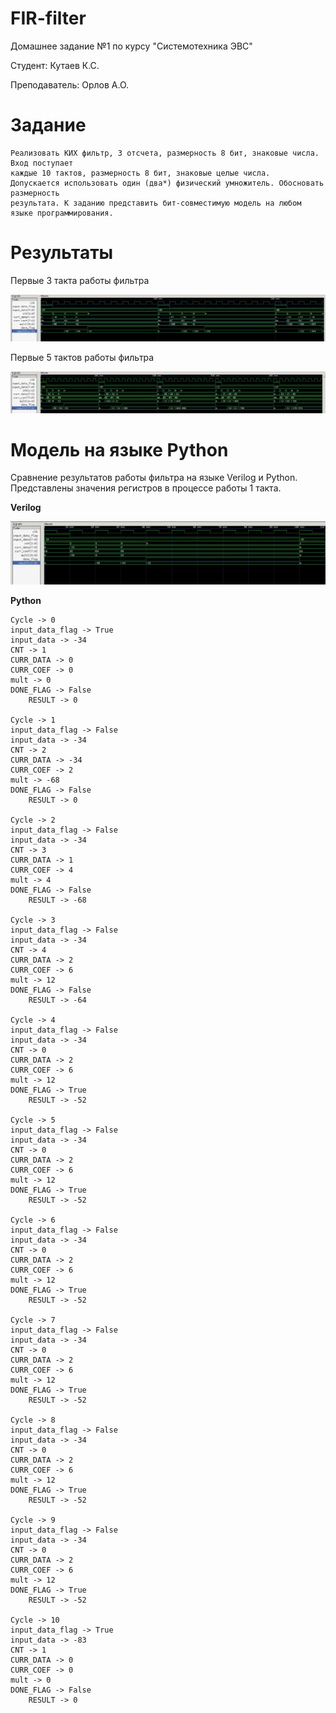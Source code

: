 # FIR-filter

Домашнее задание №1 по курсу "Системотехника ЭВС"

Студент: Кутаев К.С.

Преподаватель: Орлов А.О.

# Задание

```
Реализовать КИХ фильтр, 3 отсчета, размерность 8 бит, знаковые числа. Вход поступает
каждые 10 тактов, размерность 8 бит, знаковые целые числа.
Допускается использовать один (два*) физический умножитель. Обосновать размерность
результата. К заданию представить бит-совместимую модель на любом языке программирования.
```

# Результаты

Первые 3 такта работы фильтра

![first_3_tacts](.\images\first_3_tacts.jpg)

Первые 5 тактов работы фильтра

![first_5_tacts](.\images\first_5_tacts.jpg)

# Модель на языке Python

Сравнение результатов работы фильтра на языке Verilog и Python. Представлены значения регистров в процессе работы 1 такта.

**Verilog**

![first_tact](.\images\first_tact.jpg)

**Python**

```
Cycle -> 0
input_data_flag -> True
input_data -> -34
CNT -> 1
CURR_DATA -> 0
CURR_COEF -> 0
mult -> 0
DONE_FLAG -> False
    RESULT -> 0

Cycle -> 1
input_data_flag -> False
input_data -> -34
CNT -> 2
CURR_DATA -> -34
CURR_COEF -> 2
mult -> -68
DONE_FLAG -> False
    RESULT -> 0

Cycle -> 2
input_data_flag -> False
input_data -> -34
CNT -> 3
CURR_DATA -> 1
CURR_COEF -> 4
mult -> 4
DONE_FLAG -> False
    RESULT -> -68

Cycle -> 3
input_data_flag -> False
input_data -> -34
CNT -> 4
CURR_DATA -> 2
CURR_COEF -> 6
mult -> 12
DONE_FLAG -> False
    RESULT -> -64

Cycle -> 4
input_data_flag -> False
input_data -> -34
CNT -> 0
CURR_DATA -> 2
CURR_COEF -> 6
mult -> 12
DONE_FLAG -> True
    RESULT -> -52

Cycle -> 5
input_data_flag -> False
input_data -> -34
CNT -> 0
CURR_DATA -> 2
CURR_COEF -> 6
mult -> 12
DONE_FLAG -> True
    RESULT -> -52

Cycle -> 6
input_data_flag -> False
input_data -> -34
CNT -> 0
CURR_DATA -> 2
CURR_COEF -> 6
mult -> 12
DONE_FLAG -> True
    RESULT -> -52

Cycle -> 7
input_data_flag -> False
input_data -> -34
CNT -> 0
CURR_DATA -> 2
CURR_COEF -> 6
mult -> 12
DONE_FLAG -> True
    RESULT -> -52

Cycle -> 8
input_data_flag -> False
input_data -> -34
CNT -> 0
CURR_DATA -> 2
CURR_COEF -> 6
mult -> 12
DONE_FLAG -> True
    RESULT -> -52

Cycle -> 9
input_data_flag -> False
input_data -> -34
CNT -> 0
CURR_DATA -> 2
CURR_COEF -> 6
mult -> 12
DONE_FLAG -> True
    RESULT -> -52

Cycle -> 10
input_data_flag -> True
input_data -> -83
CNT -> 1
CURR_DATA -> 0
CURR_COEF -> 0
mult -> 0
DONE_FLAG -> False
    RESULT -> 0
```

